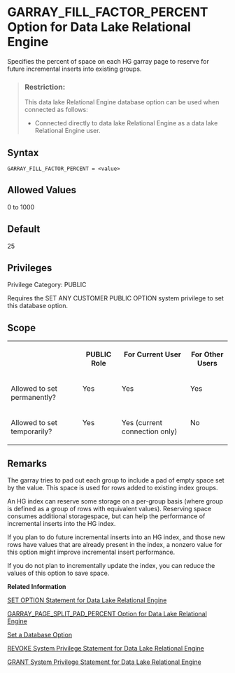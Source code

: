 <!-- loioa637325784f2101595b1f18ba87c93e4 -->

# GARRAY\_FILL\_FACTOR\_PERCENT Option for Data Lake Relational Engine

Specifies the percent of space on each HG garray page to reserve for future incremental inserts into existing groups.



> ### Restriction:  
> This data lake Relational Engine database option can be used when connected as follows:
> 
> -   Connected directly to data lake Relational Engine as a data lake Relational Engine user.



<a name="loioa637325784f2101595b1f18ba87c93e4__section_zx3_g24_hrb"/>

## Syntax

```
GARRAY_FILL_FACTOR_PERCENT = <value>
```



<a name="loioa637325784f2101595b1f18ba87c93e4__iq_refso_561"/>

## Allowed Values

0 to 1000



<a name="loioa637325784f2101595b1f18ba87c93e4__iq_refso_562"/>

## Default

25



<a name="loioa637325784f2101595b1f18ba87c93e4__section_k3c_gxb_3qb"/>

## Privileges

Privilege Category: PUBLIC

Requires the SET ANY CUSTOMER PUBLIC OPTION system privilege to set this database option.



<a name="loioa637325784f2101595b1f18ba87c93e4__iq_refso_563"/>

## Scope


<table>
<tr>
<th valign="top">

 



</th>
<th valign="top">

PUBLIC Role



</th>
<th valign="top">

For Current User



</th>
<th valign="top">

For Other Users



</th>
</tr>
<tr>
<td valign="top">

Allowed to set permanently?



</td>
<td valign="top">

Yes



</td>
<td valign="top">

Yes



</td>
<td valign="top">

Yes



</td>
</tr>
<tr>
<td valign="top">

Allowed to set temporarily?



</td>
<td valign="top">

Yes



</td>
<td valign="top">

Yes \(current connection only\)



</td>
<td valign="top">

No



</td>
</tr>
</table>



<a name="loioa637325784f2101595b1f18ba87c93e4__iq_refso_564"/>

## Remarks

The garray tries to pad out each group to include a pad of empty space set by the value. This space is used for rows added to existing index groups.

An HG index can reserve some storage on a per-group basis \(where group is defined as a group of rows with equivalent values\). Reserving space consumes additional storagespace, but can help the performance of incremental inserts into the HG index.

If you plan to do future incremental inserts into an HG index, and those new rows have values that are already present in the index, a nonzero value for this option might improve incremental insert performance.

If you do not plan to incrementally update the index, you can reduce the values of this option to save space.

**Related Information**  


[SET OPTION Statement for Data Lake Relational Engine](../080-sql-statements/set-option-statement-for-data-lake-relational-engine-a625da7.md "Changes options that affect the behavior of the database and its compatibility with Transact-SQL. Setting the value of an option can change the behavior for all users or an individual user, in either a temporary or permanent scope.")

[GARRAY\_PAGE\_SPLIT\_PAD\_PERCENT Option for Data Lake Relational Engine](garray-page-split-pad-percent-option-for-data-lake-relational-engine-a637949.md "Determines per-page fill factor during page splits on the garray and specifies the percent of space on each HG garray page to reserve for future incremental inserts.")

[Set a Database Option](set-a-database-option-0dcb893.md "You set options with the SET OPTION statement.")

[REVOKE System Privilege Statement for Data Lake Relational Engine](../080-sql-statements/revoke-system-privilege-statement-for-data-lake-relational-engine-a3eadda.md "Removes specific system privileges from specific users and the right to administer the privilege.")

[GRANT System Privilege Statement for Data Lake Relational Engine](../080-sql-statements/grant-system-privilege-statement-for-data-lake-relational-engine-a3dfcb0.md "Grants specific system privileges to users or roles, with or without administrative rights.")

